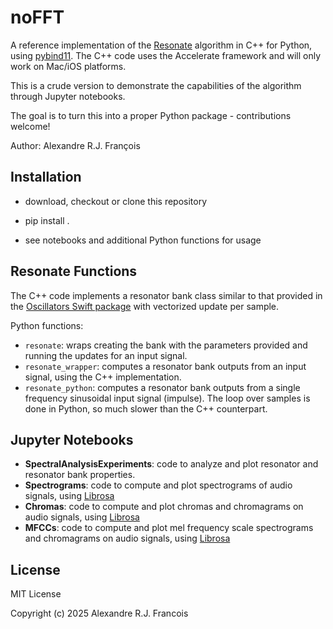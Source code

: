 # noFFT

A reference implementation of the [Resonate](https://alexandrefrancois.org/Resonate)
algorithm in C++ for Python,
using [pybind11](https://pybind11.readthedocs.io/en/stable/).
The C++ code uses the Accelerate framework and will only work on Mac/iOS platforms.

This is a crude version to demonstrate the capabilities of the algorithm through Jupyter notebooks.

The goal is to turn this into a proper Python package - contributions welcome!

Author: Alexandre R.J. François

## Installation

- download, checkout or clone this repository
- pip install .

- see notebooks and additional Python functions for usage

## Resonate Functions

The C++ code implements a resonator bank class similar to that provided in the
[Oscillators Swift package](https://github.com/alexandrefrancois/Oscillators)
with vectorized update per sample.

Python functions:
- `resonate`: wraps creating the bank with the parameters provided and running the updates for an input signal.
- `resonate_wrapper`: computes a resonator bank outputs from an input signal, using the C++ implementation.
- `resonate_python`: computes a resonator bank outputs from a single frequency sinusoidal input signal (impulse). The loop over samples is done in Python, so much slower than the C++ counterpart.


## Jupyter Notebooks

- **SpectralAnalysisExperiments**: code to analyze and plot resonator and resonator bank properties.
- **Spectrograms**: code to compute and plot spectrograms of audio signals, using [Librosa](https://librosa.org)
- **Chromas**: code to compute and plot chromas and chromagrams on audio signals, using [Librosa](https://librosa.org)
- **MFCCs**: code to compute and plot mel frequency scale spectrograms and chromagrams on audio signals, using [Librosa](https://librosa.org)


## License

MIT License

Copyright (c) 2025 Alexandre R.J. Francois
